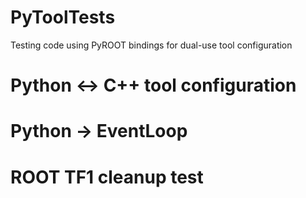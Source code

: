 PyToolTests
===========

Testing code using PyROOT bindings for dual-use tool configuration

# Python <-> C++ tool configuration

# Python -> EventLoop

# ROOT TF1 cleanup test
